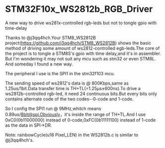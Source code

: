 # STM32F10x_WS2812b_RGB_Driver
A new way to drive ws281x-controlled rgb-leds but not to tongle gpio with time-delay

Thanks to @j3qq4hch.Your STM8_WS2812B project(https://github.com/j3qq4hch/STM8_WS2812B) shows the basic method of driving some amount of ws2812-controlled egb-leds.The core of the project is to tongle a STM8S's gpio with time delay,and it's in assembler.
But I'm wondering it may not suit any mcu such as stm32 or even STM8L.
And someday I found a new way.

The peripheral I use is the SPI1 in the stm32f103 mcu.

The sending speed of ws2812's data is @ 800Kbps,same as 1.25us/1bit.Data transfer time is TH+TL(=1.25μs±600ns).To drive a ws2812b-controlled rgb-led, it need 24 continuous bits.But every bits only contains alternate code of the two codes--0-code and 1-code.

So I config the SPI1 run @ 9MHz,whitch means 0.89us/8bit@spi.Obviously，it's inside the range of TH+TL.And I use 0xC0(0b11000000) instead of 0-code,0xFC(0b11111100) instead of 1-code as the data in SPI->DR.

Note: rainbowCycle(u16 Pixel_LEN) in the WS2812b.c is similar to @j3qq4hch's.
